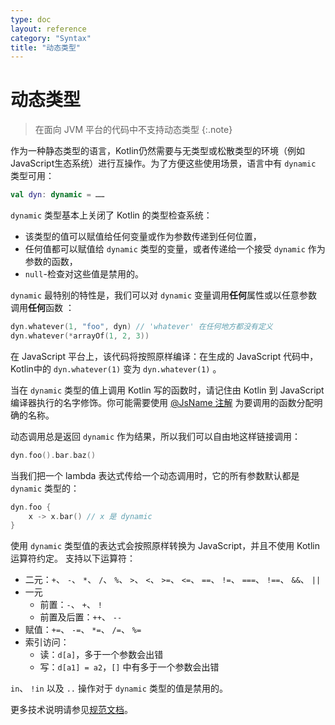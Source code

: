 ```yaml
---
type: doc
layout: reference
category: "Syntax"
title: "动态类型"
---
```


# 动态类型

> 在面向 JVM 平台的代码中不支持动态类型
{:.note}

作为一种静态类型的语言，Kotlin仍然需要与无类型或松散类型的环境（例如
JavaScript生态系统）进行互操作。为了方便这些使用场景，语言中有 `dynamic` 类型可用：

``` kotlin
val dyn: dynamic = ……
```

`dynamic` 类型基本上关闭了 Kotlin 的类型检查系统：

  - 该类型的值可以赋值给任何变量或作为参数传递到任何位置，
  - 任何值都可以赋值给 `dynamic` 类型的变量，或者传递给一个接受 `dynamic` 作为参数的函数，
  - `null`-检查对这些值是禁用的。

`dynamic` 最特别的特性是，我们可以对 `dynamic` 变量调用**任何**属性或以任意参数调用**任何**函数
：

``` kotlin
dyn.whatever(1, "foo", dyn) // 'whatever' 在任何地方都没有定义
dyn.whatever(*arrayOf(1, 2, 3))
```

在 JavaScript 平台上，该代码将按照原样编译：在生成的 JavaScript 代码中，Kotlin中的 `dyn.whatever(1)` 变为 `dyn.whatever(1)`
。

当在 `dynamic` 类型的值上调用 Kotlin 写的函数时，请记住由
Kotlin 到 JavaScript 编译器执行的名字修饰。你可能需要使用 [@JsName 注解](js-to-kotlin-interop.html#jsname-注解)
为要调用的函数分配明确的名称。

动态调用总是返回 `dynamic` 作为结果，所以我们可以自由地这样链接调用：

``` kotlin
dyn.foo().bar.baz()
```

当我们把一个 lambda 表达式传给一个动态调用时，它的所有参数默认都是 `dynamic` 类型的：

``` kotlin
dyn.foo {
    x -> x.bar() // x 是 dynamic
}
```

使用 `dynamic` 类型值的表达式会按照原样转换为 JavaScript，并且不使用 Kotlin 运算符约定。
支持以下运算符：

* 二元：`+`、 `-`、 `*`、 `/`、 `%`、 `>`、 `<`、 `>=`、 `<=`、 `==`、 `!=`、 `===`、 `!==`、 `&&`、 `||`
* 一元
    * 前置：`-`、 `+`、 `!`
    * 前置及后置：`++`、 `--`
* 赋值：`+=`、 `-=`、 `*=`、 `/=`、 `%=`
* 索引访问：
    * 读：`d[a]`，多于一个参数会出错
    * 写：`d[a1] = a2`，`[]` 中有多于一个参数会出错

`in`、 `!in` 以及 `..` 操作对于 `dynamic` 类型的值是禁用的。

更多技术说明请参见[规范文档](https://github.com/JetBrains/kotlin/blob/master/spec-docs/dynamic-types.md)。


